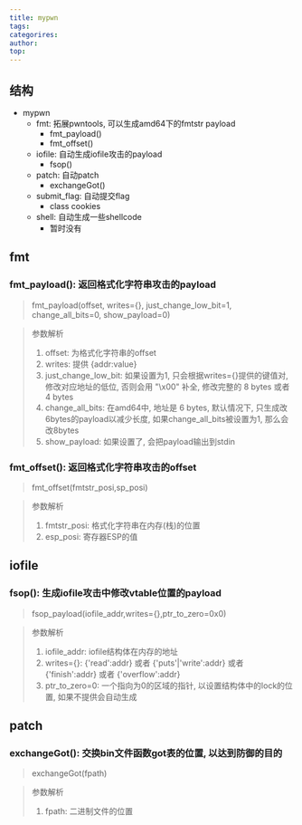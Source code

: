 ```yaml
---
title: mypwn
tags: 
categorires: 
author: 
top: 
---
```



## 结构
- mypwn
	- fmt: 拓展pwntools, 可以生成amd64下的fmtstr payload
		- fmt_payload()
		- fmt_offset()
	- iofile: 自动生成iofile攻击的payload
		- fsop()
	- patch: 自动patch
		- exchangeGot()
	- submit_flag: 自动提交flag
		- class cookies
	- shell: 自动生成一些shellcode
		- 暂时没有

## fmt
### fmt_payload(): 返回格式化字符串攻击的payload
> fmt_payload(offset, writes={}, just_change_low_bit=1, change_all_bits=0, show_payload=0)

> 参数解析
> 1. offset: 为格式化字符串的offset
> 2. writes: 提供 {addr:value}
> 3. just_change_low_bit: 如果设置为1, 只会根据writes={}提供的键值对, 修改对应地址的低位, 否则会用 "\x00" 补全, 修改完整的 8 bytes 或者 4 bytes
> 4. change_all_bits: 在amd64中, 地址是 6 bytes, 默认情况下, 只生成改6bytes的payload以减少长度, 如果change_all_bits被设置为1, 那么会改8bytes
> 5. show_payload: 如果设置了, 会把payload输出到stdin


### fmt_offset(): 返回格式化字符串攻击的offset
> fmt_offset(fmtstr_posi,sp_posi)

> 参数解析
> 1. fmtstr_posi: 格式化字符串在内存(栈)的位置
> 2. esp_posi: 寄存器ESP的值

## iofile
### fsop(): 生成iofile攻击中修改vtable位置的payload
> fsop_payload(iofile_addr,writes={},ptr_to_zero=0x0)

> 参数解析
> 1. iofile_addr: iofile结构体在内存的地址
> 2. writes={}: {'read':addr} 或者 {'puts'|'write':addr} 或者 {'finish':addr} 或者 {'overflow':addr}
> 3. ptr_to_zero=0: 一个指向为0的区域的指针, 以设置结构体中的lock的位置, 如果不提供会自动生成


## patch
### exchangeGot(): 交换bin文件函数got表的位置, 以达到防御的目的
> exchangeGot(fpath)

> 参数解析
> 1. fpath: 二进制文件的位置



